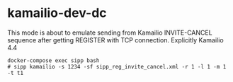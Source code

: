 # kamailio-dev-dc

This mode is about to emulate sending from Kamailio INVITE-CANCEL sequence after getting REGISTER with TCP connection.
Explicitly Kamailio 4.4

```
docker-compose exec sipp bash
# sipp kamailio -s 1234 -sf sipp_reg_invite_cancel.xml -r 1 -l 1 -m 1 -t t1
```